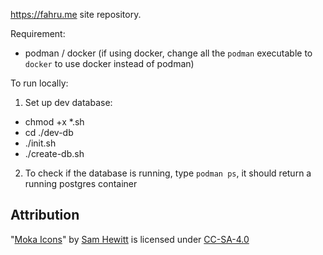 https://fahru.me site repository.

Requirement:

- podman / docker (if using docker, change all the `podman` executable to `docker` to use docker instead of podman)

To run locally:

1. Set up dev database:
  - chmod +x *.sh
  - cd ./dev-db
  - ./init.sh
  - ./create-db.sh
2. To check if the database is running, type `podman ps`, it should return a running postgres container

## Attribution

"[Moka Icons](http://snwh.org/moka)" by [Sam Hewitt](http://samuelhewitt.com/) is licensed under [CC-SA-4.0](http://creativecommons.org/licenses/by-sa/4.0/)
